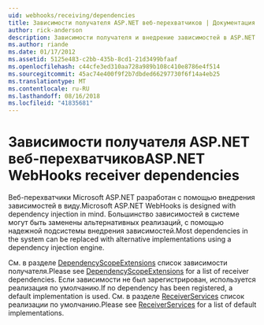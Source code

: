 ```yaml
---
uid: webhooks/receiving/dependencies
title: Зависимости получателя ASP.NET веб-перехватчиков | Документация Майкрософт
author: rick-anderson
description: Зависимости получателя и внедрение зависимостей в ASP.NET веб-перехватчики.
ms.author: riande
ms.date: 01/17/2012
ms.assetid: 5125e483-c2bb-435b-8cd1-21d3499bfaaf
ms.openlocfilehash: c44cfe3ed310aa728a989b108c410e8786e4f514
ms.sourcegitcommit: 45ac74e400f9f2b7dbded66297730f6f14a4eb25
ms.translationtype: MT
ms.contentlocale: ru-RU
ms.lasthandoff: 08/16/2018
ms.locfileid: "41835681"
---
```

# <a name="aspnet-webhooks-receiver-dependencies"></a><span data-ttu-id="f22fd-103">Зависимости получателя ASP.NET веб-перехватчиков</span><span class="sxs-lookup"><span data-stu-id="f22fd-103">ASP.NET WebHooks receiver dependencies</span></span>

<span data-ttu-id="f22fd-104">Веб-перехватчики Microsoft ASP.NET разработан с помощью внедрения зависимостей в виду.</span><span class="sxs-lookup"><span data-stu-id="f22fd-104">Microsoft ASP.NET WebHooks is designed with dependency injection in mind.</span></span> <span data-ttu-id="f22fd-105">Большинство зависимостей в системе могут быть заменены альтернативных реализаций, с помощью надежной подсистемы внедрения зависимостей.</span><span class="sxs-lookup"><span data-stu-id="f22fd-105">Most dependencies in the system can be replaced with alternative implementations using a dependency injection engine.</span></span>

<span data-ttu-id="f22fd-106">См. в разделе [DependencyScopeExtensions](https://github.com/aspnet/WebHooks/blob/master/src/Microsoft.AspNet.WebHooks.Receivers/Extensions/DependencyScopeExtensions.cs) список зависимости получателя.</span><span class="sxs-lookup"><span data-stu-id="f22fd-106">Please see [DependencyScopeExtensions](https://github.com/aspnet/WebHooks/blob/master/src/Microsoft.AspNet.WebHooks.Receivers/Extensions/DependencyScopeExtensions.cs) for a list of receiver dependencies.</span></span> <span data-ttu-id="f22fd-107">Если зависимости не был зарегистрирован, используется реализация по умолчанию.</span><span class="sxs-lookup"><span data-stu-id="f22fd-107">If no dependency has been registered, a default implementation is used.</span></span> <span data-ttu-id="f22fd-108">См. в разделе [ReceiverServices](https://github.com/aspnet/WebHooks/blob/master/src/Microsoft.AspNet.WebHooks.Receivers/Services/ReceiverServices.cs) список реализации по умолчанию.</span><span class="sxs-lookup"><span data-stu-id="f22fd-108">Please see [ReceiverServices](https://github.com/aspnet/WebHooks/blob/master/src/Microsoft.AspNet.WebHooks.Receivers/Services/ReceiverServices.cs) for a list of default implementations.</span></span>
